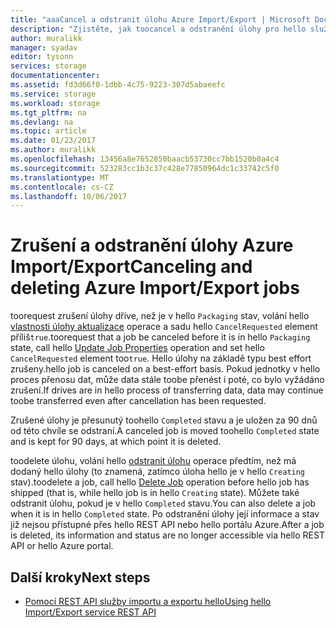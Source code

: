```yaml
---
title: "aaaCancel a odstranit úlohu Azure Import/Export | Microsoft Docs"
description: "Zjistěte, jak toocancel a odstranění úlohy pro hello služby Microsoft Azure Import/Export."
author: muralikk
manager: syadav
editor: tysonn
services: storage
documentationcenter: 
ms.assetid: fd3d66f0-1dbb-4c75-9223-307d5abaeefc
ms.service: storage
ms.workload: storage
ms.tgt_pltfrm: na
ms.devlang: na
ms.topic: article
ms.date: 01/23/2017
ms.author: muralikk
ms.openlocfilehash: 13456a8e7652850baacb53730cc7bb1520b0a4c4
ms.sourcegitcommit: 523283cc1b3c37c428e77850964dc1c33742c5f0
ms.translationtype: MT
ms.contentlocale: cs-CZ
ms.lasthandoff: 10/06/2017
---
```

# <a name="canceling-and-deleting-azure-importexport-jobs"></a><span data-ttu-id="917ff-103">Zrušení a odstranění úlohy Azure Import/Export</span><span class="sxs-lookup"><span data-stu-id="917ff-103">Canceling and deleting Azure Import/Export jobs</span></span>

 <span data-ttu-id="917ff-104">toorequest zrušení úlohy dříve, než je v hello `Packaging` stav, volání hello [vlastnosti úlohy aktualizace](/rest/api/storageimportexport/jobs#Jobs_Update) operace a sadu hello `CancelRequested` element příliš`true`.</span><span class="sxs-lookup"><span data-stu-id="917ff-104">toorequest that a job be canceled before it is in hello `Packaging` state, call hello [Update Job Properties](/rest/api/storageimportexport/jobs#Jobs_Update) operation and set hello `CancelRequested` element too`true`.</span></span> <span data-ttu-id="917ff-105">Hello úlohy na základě typu best effort zrušeny.</span><span class="sxs-lookup"><span data-stu-id="917ff-105">hello job is canceled on a best-effort basis.</span></span> <span data-ttu-id="917ff-106">Pokud jednotky v hello proces přenosu dat, může data stále toobe přenést i poté, co bylo vyžádáno zrušení.</span><span class="sxs-lookup"><span data-stu-id="917ff-106">If drives are in hello process of transferring data, data may continue toobe transferred even after cancellation has been requested.</span></span>

 <span data-ttu-id="917ff-107">Zrušené úlohy je přesunutý toohello `Completed` stavu a je uložen za 90 dnů od této chvíle se odstraní.</span><span class="sxs-lookup"><span data-stu-id="917ff-107">A canceled job is moved toohello `Completed` state and is kept for 90 days, at which point it is deleted.</span></span>

 <span data-ttu-id="917ff-108">toodelete úlohu, volání hello [odstranit úlohu](/rest/api/storageimportexport/jobs#Jobs_Delete) operace předtím, než má dodaný hello úlohy (to znamená, zatímco úloha hello je v hello `Creating` stav).</span><span class="sxs-lookup"><span data-stu-id="917ff-108">toodelete a job, call hello [Delete Job](/rest/api/storageimportexport/jobs#Jobs_Delete) operation before hello job has shipped (that is, while hello job is in hello `Creating` state).</span></span> <span data-ttu-id="917ff-109">Můžete také odstranit úlohu, pokud je v hello `Completed` stavu.</span><span class="sxs-lookup"><span data-stu-id="917ff-109">You can also delete a job when it is in hello `Completed` state.</span></span> <span data-ttu-id="917ff-110">Po odstranění úlohy její informace a stav již nejsou přístupné přes hello REST API nebo hello portálu Azure.</span><span class="sxs-lookup"><span data-stu-id="917ff-110">After a job is deleted, its information and status are no longer accessible via hello REST API or hello Azure portal.</span></span>

## <a name="next-steps"></a><span data-ttu-id="917ff-111">Další kroky</span><span class="sxs-lookup"><span data-stu-id="917ff-111">Next steps</span></span>

* [<span data-ttu-id="917ff-112">Pomocí REST API služby importu a exportu hello</span><span class="sxs-lookup"><span data-stu-id="917ff-112">Using hello Import/Export service REST API</span></span>](storage-import-export-using-the-rest-api.md)
